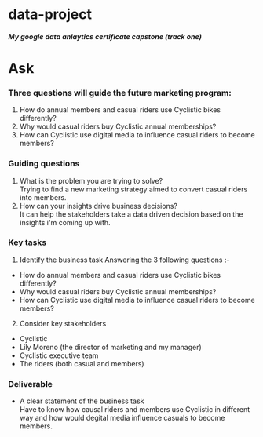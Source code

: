 # data-project
##### My google data anlaytics certificate capstone (track one)

# Ask

### Three questions will guide the future marketing program:
1. How do annual members and casual riders use Cyclistic bikes differently?
2. Why would casual riders buy Cyclistic annual memberships?
3. How can Cyclistic use digital media to influence casual riders to become members?

### Guiding questions
1. What is the problem you are trying to solve?  
Trying to find a new marketing strategy aimed to convert casual riders into members.
2. How can your insights drive business decisions?  
It can help the stakeholders take a data driven decision based on the insights i'm coming up with.

### Key tasks
1. Identify the business task
Answering the 3 following questions :-
- How do annual members and casual riders use Cyclistic bikes differently?
- Why would casual riders buy Cyclistic annual memberships?
- How can Cyclistic use digital media to influence casual riders to become members?
2. Consider key stakeholders
- Cyclistic  
- Lily Moreno (the director of marketing and my manager)
- Cyclistic executive team
- The riders (both casual and members)

### Deliverable
- A clear statement of the business task  
Have to know how causal riders and members use Cyclistic in different way and how would degital media influence casuals to become members.